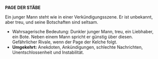 **PAGE DER STÄBE**

Ein junger Mann steht wie in einer Verkündigungsszene. Er ist unbekannt, aber treu, und seine Botschaften sind seltsam.

* Wahrsagerische Bedeutung: Dunkler junger Mann, treu, ein Liebhaber, ein Bote. Neben einem Mann spricht er günstig über diesen. Gefährlicher Rivale, wenn der Page der Kelche folgt. 
* **Umgekehrt:** Anekdoten, Ankündigungen, schlechte Nachrichten, Unentschlossenheit und Instabilität. 
